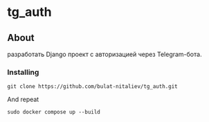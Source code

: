# tg_auth



## About <a name = "about"></a>

разработать Django проект с авторизацией через Telegram-бота.



### Installing



```
git clone https://github.com/bulat-nitaliev/tg_auth.git
```

And repeat

```
sudo docker compose up --build
```


